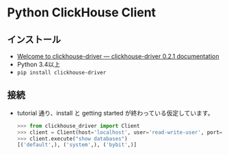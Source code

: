 # Python ClickHouse Client 

## インストール
- [Welcome to clickhouse-driver — clickhouse-driver 0.2.1 documentation](https://clickhouse-driver.readthedocs.io/en/latest/)
- Python 3.4以上
- `pip install clickhouse-driver`


## 接続

- tutorial 通り、install と getting started が終わっている仮定しています。

    ```python
    >>> from clickhouse_driver import Client
    >>> client = Client(host='localhost', user='read-write-user', port='9000')
    >>> client.execute("show databases")
    [('default',), ('system',), ('bybit',)]
    ```
